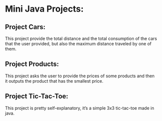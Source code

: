 # Mini Java Projects:

## Project Cars:
This project provide the total distance and the total consumption of the cars that the user provided, but also the maximum distance traveled by one of them.

## Project Products:
This project asks the user to provide the prices of some products and then it outputs the product that has the smallest price.

## Project Tic-Tac-Toe:
This project is pretty self-explanatory, it’s a simple 3x3 tic-tac-toe made in java. 

